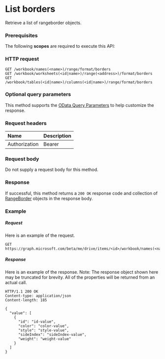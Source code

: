# List borders

Retrieve a list of rangeborder objects.
### Prerequisites
The following **scopes** are required to execute this API: 
### HTTP request
<!-- { "blockType": "ignored" } -->
```http
GET /workbook/names(<name>)/range/format/borders
GET /workbook/worksheets(<id|name>)/range(<address>)/format/borders
GET /workbook/tables(<id|name>)/columns(<id|name>)/range/format/borders
```
### Optional query parameters
This method supports the [OData Query Parameters](http://graph.microsoft.io/docs/overview/query_parameters) to help customize the response.

### Request headers
| Name      |Description|
|:----------|:----------|
| Authorization  | Bearer <code>|


### Request body
Do not supply a request body for this method.
### Response
If successful, this method returns a `200 OK` response code and collection of [RangeBorder](../resources/rangeborder.md) objects in the response body.
### Example
##### Request
Here is an example of the request.
<!-- {
  "blockType": "request",
  "name": "get_borders"
}-->
```http
GET https://graph.microsoft.com/beta/me/drive/items/<id>/workbook/names(<name>)/range/format/borders
```
##### Response
Here is an example of the response. Note: The response object shown here may be truncated for brevity. All of the properties will be returned from an actual call.
<!-- {
  "blockType": "response",
  "truncated": true,
  "@odata.type": "microsoft.graph.rangeBorder",
  "isCollection": true
} -->
```http
HTTP/1.1 200 OK
Content-type: application/json
Content-length: 185

{
  "value": [
    {
      "id": "id-value",
      "color": "color-value",
      "style": "style-value",
      "sideIndex": "sideIndex-value",
      "weight": "weight-value"
    }
  ]
}
```

<!-- uuid: 8fcb5dbc-d5aa-4681-8e31-b001d5168d79
2015-10-25 14:57:30 UTC -->
<!-- {
  "type": "#page.annotation",
  "description": "List borders",
  "keywords": "",
  "section": "documentation",
  "tocPath": ""
}-->